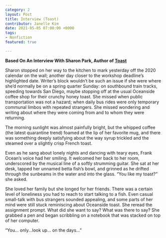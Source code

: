```yaml
---
category: 2
layout: Post
title: Interview (Toast)
contributor: Janelle Kim
date: 2021-05-05 07:00:00 +0000
tags: 
- Nonfiction
featured: true

---
```

<strong>Based On An Interview With Sharon Park, Author of <a href="{{ site.baseurl }}/2/toast">Toast</a></strong>

Sharon stopped on her way to the kitchen to mark yesterday off the 2020 calendar on the wall; another day closer to the workshop deadline’s highlighted date. Writer’s block wouldn’t be such an issue if she were where she’d normally be on a spring quarter Sunday: on southbound train tracks, speeding towards San Diego, maybe stopping off at the usual Oceanside coffee shop for their crunchy honey toast. She missed when public transportation was not a hazard; when daily bus rides were only temporary communal limbos with repeated strangers. She missed wondering and writing about where they were coming from and to whom they were returning.

The morning sunlight was almost painfully bright, but the whipped coffee (the latest quarantine trend) foamed at the lip of her favorite mug, and there was something deeply satisfying about the way syrup trickled and the steamed over a slightly crisp French toast. 

Even as he sang about lonely nights and dancing with teary eyes, Frank Ocean’s voice had her smiling. It welcomed her back to her room, underscored by the musical line of a softly strumming guitar. She sat at her desk, tapped her unnamed betta fish’s bowl, and grinned as he drifted through the sunbeams in the water and into the glass. “You like my toast?” she asked.

She loved her family but she longed for her friends. There was a certain level of loneliness you had to reach to start talking to a fish. Even casual small-talk with bus strangers sounded appealing, and some parts of her mind were still stuck reminiscing about Oceanside toast. She reread the assignment prompt. What did she want to say? What was there to say? She grabbed a pen and began scribbling on a notebook that was stacked on top of her computer. 

“You... only...look up… on the days…”